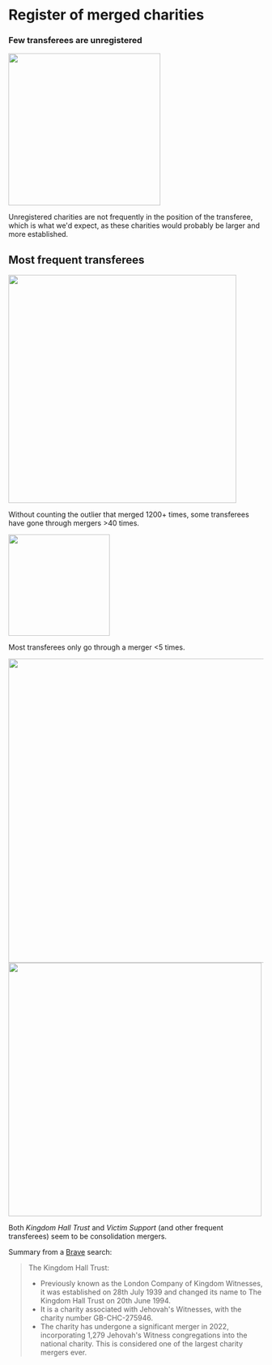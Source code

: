 # Register of merged charities

### Few transferees are unregistered

<img src="../../assets/registered_vs_unregistered_transferees.png" width="300">

Unregistered charities are not frequently in the position of the transferee, which is what we'd expect, as these charities would probably be larger and more established. 

## Most frequent transferees

<img src="../../assets/most_frequent_transferees.png" width="450">

Without counting the outlier that merged 1200+ times, some transferees have gone through mergers >40 times.

<img src="../../assets/transferee_freqs.png" width="200">

Most transferees only go through a merger <5 times.

<img src="../../assets/consolidation_merger_kingdom_hall_trust.png" width="600">

<img src="../../assets/consolidation_merger_victim_support.png" width="500">

Both *Kingdom Hall Trust* and *Victim Support* (and other frequent transferees) seem to be consolidation mergers. 

Summary from a [Brave](https://search.brave.com/search?q=The+Kingdom+Hall+Trust+&summary=1) search:

> The Kingdom Hall Trust:
> 
> - Previously known as the London Company of Kingdom Witnesses, it was established on 28th July 1939 and changed its name to The Kingdom Hall Trust on 20th June 1994.
> - It is a charity associated with Jehovah's Witnesses, with the charity number GB-CHC-275946.
> - The charity has undergone a significant merger in 2022, incorporating 1,279 Jehovah's Witness congregations into the national charity. This is considered one of the largest charity mergers ever.
